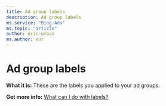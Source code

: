 ```yaml
---
title: Ad group labels
description: Ad group labels
ms.service: "Bing-Ads"
ms.topic: "article"
author: eric-urban
ms.author: eur
---
```


# Ad group labels

**What it is:**    These are the labels you applied to your ad groups.

**Get more info:**     [What can I do with labels?](../hlp_BA_CONC_Labels.md)


